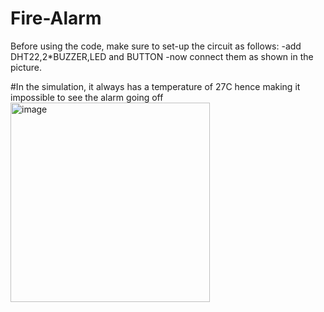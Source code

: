 # Fire-Alarm

Before using the code, make sure to set-up the circuit as follows:
-add DHT22,2*BUZZER,LED and BUTTON
-now connect them as shown in the picture.

#In the simulation, it always has a temperature of 27C hence making it impossible to see the alarm going off
<img width="319" alt="image" src="https://github.com/last-kenpachi/Fire-Alarm/assets/115539225/4d1bf666-7a6c-402d-8d6f-22397730b6f7">
